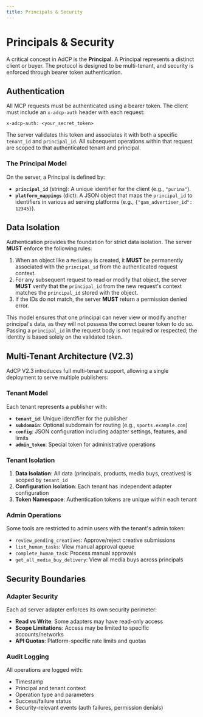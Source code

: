 ```yaml
---
title: Principals & Security
---
```


# Principals & Security

A critical concept in AdCP is the **Principal**. A Principal represents a distinct client or buyer. The protocol is designed to be multi-tenant, and security is enforced through bearer token authentication.

## Authentication

All MCP requests must be authenticated using a bearer token. The client must include an `x-adcp-auth` header with each request:

`x-adcp-auth: <your_secret_token>`

The server validates this token and associates it with both a specific `tenant_id` and `principal_id`. All subsequent operations within that request are scoped to that authenticated tenant and principal.

### The Principal Model

On the server, a Principal is defined by:
- **`principal_id`** (string): A unique identifier for the client (e.g., `"purina"`).
- **`platform_mappings`** (dict): A JSON object that maps the `principal_id` to identifiers in various ad serving platforms (e.g., `{"gam_advertiser_id": 12345}`).

## Data Isolation

Authentication provides the foundation for strict data isolation. The server **MUST** enforce the following rules:

1.  When an object like a `MediaBuy` is created, it **MUST** be permanently associated with the `principal_id` from the authenticated request context.
2.  For any subsequent request to read or modify that object, the server **MUST** verify that the `principal_id` from the new request's context matches the `principal_id` stored with the object.
3.  If the IDs do not match, the server **MUST** return a permission denied error.

This model ensures that one principal can never view or modify another principal's data, as they will not possess the correct bearer token to do so. Passing a `principal_id` in the request body is not required or respected; the identity is based solely on the validated token.

## Multi-Tenant Architecture (V2.3)

AdCP V2.3 introduces full multi-tenant support, allowing a single deployment to serve multiple publishers:

### Tenant Model

Each tenant represents a publisher with:
- **`tenant_id`**: Unique identifier for the publisher
- **`subdomain`**: Optional subdomain for routing (e.g., `sports.example.com`)
- **`config`**: JSON configuration including adapter settings, features, and limits
- **`admin_token`**: Special token for administrative operations

### Tenant Isolation

1. **Data Isolation**: All data (principals, products, media buys, creatives) is scoped by `tenant_id`
2. **Configuration Isolation**: Each tenant has independent adapter configuration
3. **Token Namespace**: Authentication tokens are unique within each tenant

### Admin Operations

Some tools are restricted to admin users with the tenant's admin token:
- `review_pending_creatives`: Approve/reject creative submissions
- `list_human_tasks`: View manual approval queue
- `complete_human_task`: Process manual approvals
- `get_all_media_buy_delivery`: View all media buys across principals

## Security Boundaries

### Adapter Security

Each ad server adapter enforces its own security perimeter:
- **Read vs Write**: Some adapters may have read-only access
- **Scope Limitations**: Access may be limited to specific accounts/networks
- **API Quotas**: Platform-specific rate limits and quotas

### Audit Logging

All operations are logged with:
- Timestamp
- Principal and tenant context
- Operation type and parameters
- Success/failure status
- Security-relevant events (auth failures, permission denials)
